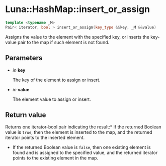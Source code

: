 # Luna::HashMap::insert_or_assign

```c++
template <typename _M>
Pair< iterator, bool > insert_or_assign(key_type &&key, _M &&value)
```

Assigns the value to the element with the specified key, or inserts the key-value pair to the map if such element is not found. 



## Parameters
* *in* **key**

    The key of the element to assign or insert. 

* *in* **value**

    The element value to assign or insert. 

## Return value
Returns one iterator-bool pair indicating the result:* If the returned Boolean value is `true`, then the element is inserted to the map, and the returned iterator points to the inserted element.

* If the returned Boolean value is `false`, then one existing element is found and is assigned to the specified value, and the returned iterator points to the existing element in the map. 

